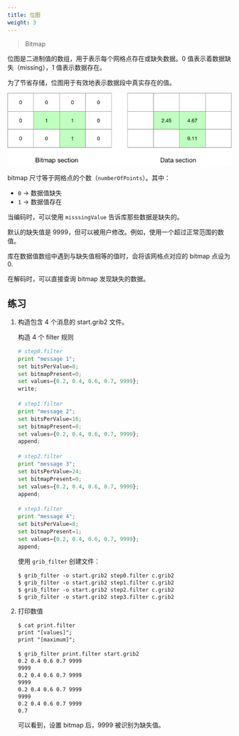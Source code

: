 ```yaml
---
title: 位图
weight: 3
---
```


> Bitmap

位图是二进制值的数组，用于表示每个网格点存在或缺失数据。0 值表示着数据缺失（missing），1 值表示数据存在。

为了节省存储，位图用于有效地表示数据段中真实存在的值。

![](asset/bitmap.png)

bitmap 尺寸等于网格点的个数（`numberOfPoints`）。其中：

- `0` -> 数据值缺失
- `1` -> 数据值存在

当编码时，可以使用 `misssingValue` 告诉库那些数据是缺失的。

默认的缺失值是 9999，但可以被用户修改。例如，使用一个超过正常范围的数值。

库在数据值数组中遇到与缺失值相等的值时，会将该网格点对应的 bitmap 点设为 0.

在解码时，可以直接查询 bitmap 发现缺失的数据。

## 练习

1. 构造包含 4 个消息的 start.grib2 文件。

    构造 4 个 filter 规则

    ```py
    # step0.filter
    print "message 1";
    set bitsPerValue=8;
    set bitmapPresent=0;
    set values={0.2, 0.4, 0.6, 0.7, 9999};
    write;

    # step1.filter
    print "message 2";
    set bitsPerValue=16;
    set bitmapPresent=0;
    set values={0.2, 0.4, 0.6, 0.7, 9999};
    append;

    # step2.filter
    print "message 3";
    set bitsPerValue=24;
    set bitmapPresent=0;
    set values={0.2, 0.4, 0.6, 0.7, 9999};
    append;

    # step3.filter
    print "message 4";
    set bitsPerValue=8;
    set bitmapPresent=1;
    set values={0.2, 0.4, 0.6, 0.7, 9999};
    append;
    ```

    使用 `grib_filter` 创建文件：

    ```
    $ grib_filter -o start.grib2 step0.filter c.grib2
    $ grib_filter -o start.grib2 step1.filter c.grib2
    $ grib_filter -o start.grib2 step2.filter c.grib2
    $ grib_filter -o start.grib2 step3.filter c.grib2
    ```

2. 打印数值

    ```
    $ cat print.filter 
    print "[values]";
    print "[maximum]";
    
    $ grib_filter print.filter start.grib2 
    0.2 0.4 0.6 0.7 9999
    9999
    0.2 0.4 0.6 0.7 9999
    9999
    0.2 0.4 0.6 0.7 9999
    9999
    0.2 0.4 0.6 0.7 9999
    0.7
    ```

    可以看到，设置 bitmap 后，9999 被识别为缺失值。
